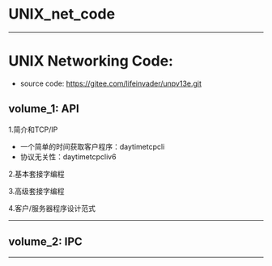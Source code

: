 # UNIX_net_code
---
# UNIX Networking Code:
- source code: https://gitee.com/lifeinvader/unpv13e.git

## volume_1: API
1.简介和TCP/IP
- 一个简单的时间获取客户程序：daytimetcpcli
- 协议无关性：daytimetcpcliv6

2.基本套接字编程

3.高级套接字编程

4.客户/服务器程序设计范式

---

## volume_2: IPC

---
